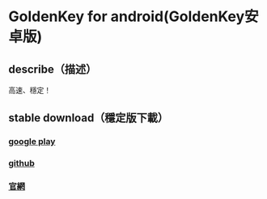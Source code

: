 # GoldenKey for android(GoldenKey安卓版)

## describe（描述）
高速、穩定！
## stable download（穩定版下載）
### [google play](https://play.google.com/store/apps/details?id=com.goldenkey.net)
### [github](https://raw.githubusercontent.com/safasti/goldenkey-android/master/binaries/gkey-4.1.0.apk)
### [官網](https://www.safasti.info/download/gkey-4.1.0.apk)

